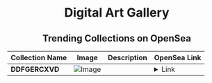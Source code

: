<div align="center">

# Digital Art Gallery

## Trending Collections on OpenSea

| Collection Name                       | Image                                                                                     | Description                       | OpenSea Link                                                                                          |
|---------------------------------------|-------------------------------------------------------------------------------------------|-----------------------------------|--------------------------------------------------------------------------------------------------------|
| **DDFGERCXVD** | ![Image](https://i.seadn.io/s/raw/files/1f97964c6114235984cab034c7b8454d.webp?w=500&auto=format?w=200&auto=format) |  | <details><summary>Link</summary>[DDFGERCXVD](https://opensea.io/collection/ddfgercxvd-5)</details> |

</div>